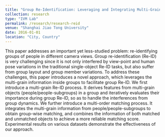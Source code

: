 ```yaml
---
title: "Group Re-Identification: Leveraging and Integrating Multi-Grain Information"
collection: research
type: "IVM Lab"
permalink: /research/research-reid
venue: "Shanghai Jiao Tong University"
date: 2016-01-01
location: "City, Country"
---
```


This paper addresses an important yet less-studied problem: re-identifying groups of people in different camera views. Group re-identification (Re-ID) is very challenging since it is not only interfered by view-point and human pose variations in the traditional single-object Re-ID tasks, but also suffer from group layout and group member variations. To address these challenges, this paper introduces a novel approach, which leverages the multi-grain information inside groups to facilitate group Re-ID. We first introduce a multi-grain Re-ID process. It derives features from multi-grain objects (people/people-subgroups) in a group and iteratively evaluates their importance during group Re-ID, so as to handle the interferences from group dynamics. We further introduce a multi-order matching process. It integrates the multi-grain information from people/people-subgroups to obtain group-wise matching, and combines the information of both matched and unmatched objects to achieve a more reliable matching score. Experimental results on various datasets demonstrate the effectiveness of our approach.
